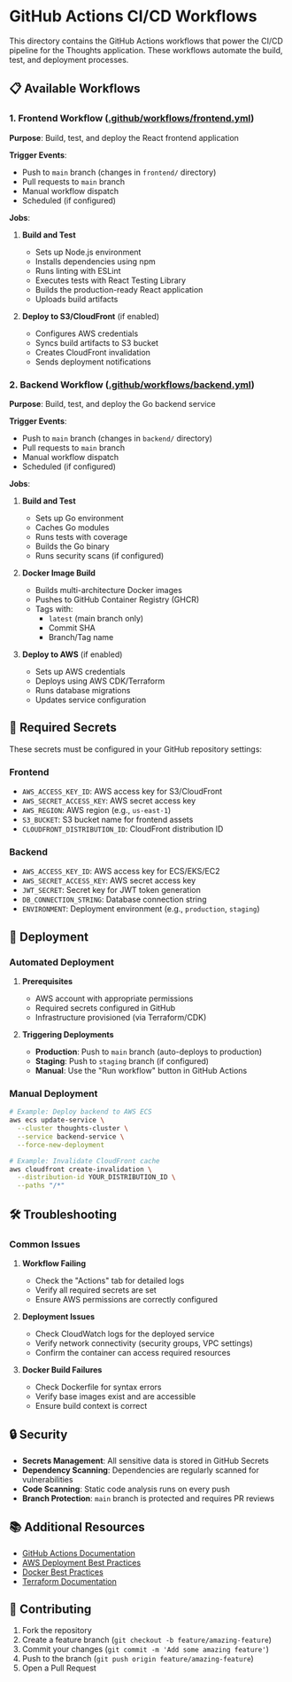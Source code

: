 # GitHub Actions CI/CD Workflows

This directory contains the GitHub Actions workflows that power the CI/CD pipeline for the Thoughts application. These workflows automate the build, test, and deployment processes.

## 📋 Available Workflows

### 1. Frontend Workflow ([.github/workflows/frontend.yml](.github/workflows/frontend.yml))

**Purpose**: Build, test, and deploy the React frontend application

**Trigger Events**:
- Push to `main` branch (changes in `frontend/` directory)
- Pull requests to `main` branch
- Manual workflow dispatch
- Scheduled (if configured)

**Jobs**:
1. **Build and Test**
   - Sets up Node.js environment
   - Installs dependencies using npm
   - Runs linting with ESLint
   - Executes tests with React Testing Library
   - Builds the production-ready React application
   - Uploads build artifacts

2. **Deploy to S3/CloudFront** (if enabled)
   - Configures AWS credentials
   - Syncs build artifacts to S3 bucket
   - Creates CloudFront invalidation
   - Sends deployment notifications

### 2. Backend Workflow ([.github/workflows/backend.yml](.github/workflows/backend.yml))

**Purpose**: Build, test, and deploy the Go backend service

**Trigger Events**:
- Push to `main` branch (changes in `backend/` directory)
- Pull requests to `main` branch
- Manual workflow dispatch
- Scheduled (if configured)

**Jobs**:
1. **Build and Test**
   - Sets up Go environment
   - Caches Go modules
   - Runs tests with coverage
   - Builds the Go binary
   - Runs security scans (if configured)

2. **Docker Image Build**
   - Builds multi-architecture Docker images
   - Pushes to GitHub Container Registry (GHCR)
   - Tags with:
     - `latest` (main branch only)
     - Commit SHA
     - Branch/Tag name

3. **Deploy to AWS** (if enabled)
   - Sets up AWS credentials
   - Deploys using AWS CDK/Terraform
   - Runs database migrations
   - Updates service configuration

## 🔑 Required Secrets

These secrets must be configured in your GitHub repository settings:

### Frontend
- `AWS_ACCESS_KEY_ID`: AWS access key for S3/CloudFront
- `AWS_SECRET_ACCESS_KEY`: AWS secret access key
- `AWS_REGION`: AWS region (e.g., `us-east-1`)
- `S3_BUCKET`: S3 bucket name for frontend assets
- `CLOUDFRONT_DISTRIBUTION_ID`: CloudFront distribution ID

### Backend
- `AWS_ACCESS_KEY_ID`: AWS access key for ECS/EKS/EC2
- `AWS_SECRET_ACCESS_KEY`: AWS secret access key
- `JWT_SECRET`: Secret key for JWT token generation
- `DB_CONNECTION_STRING`: Database connection string
- `ENVIRONMENT`: Deployment environment (e.g., `production`, `staging`)

## 🚀 Deployment

### Automated Deployment

1. **Prerequisites**
   - AWS account with appropriate permissions
   - Required secrets configured in GitHub
   - Infrastructure provisioned (via Terraform/CDK)

2. **Triggering Deployments**
   - **Production**: Push to `main` branch (auto-deploys to production)
   - **Staging**: Push to `staging` branch (if configured)
   - **Manual**: Use the "Run workflow" button in GitHub Actions

### Manual Deployment

```bash
# Example: Deploy backend to AWS ECS
aws ecs update-service \
  --cluster thoughts-cluster \
  --service backend-service \
  --force-new-deployment

# Example: Invalidate CloudFront cache
aws cloudfront create-invalidation \
  --distribution-id YOUR_DISTRIBUTION_ID \
  --paths "/*"
```

## 🛠️ Troubleshooting

### Common Issues

1. **Workflow Failing**
   - Check the "Actions" tab for detailed logs
   - Verify all required secrets are set
   - Ensure AWS permissions are correctly configured

2. **Deployment Issues**
   - Check CloudWatch logs for the deployed service
   - Verify network connectivity (security groups, VPC settings)
   - Confirm the container can access required resources

3. **Docker Build Failures**
   - Check Dockerfile for syntax errors
   - Verify base images exist and are accessible
   - Ensure build context is correct

## 🔒 Security

- **Secrets Management**: All sensitive data is stored in GitHub Secrets
- **Dependency Scanning**: Dependencies are regularly scanned for vulnerabilities
- **Code Scanning**: Static code analysis runs on every push
- **Branch Protection**: `main` branch is protected and requires PR reviews

## 📚 Additional Resources

- [GitHub Actions Documentation](https://docs.github.com/en/actions)
- [AWS Deployment Best Practices](https://docs.aws.amazon.com/whitepapers/latest/aws-overview/deployment-options.html)
- [Docker Best Practices](https://docs.docker.com/develop/develop-images/dockerfile_best-practices/)
- [Terraform Documentation](https://www.terraform.io/docs/index.html)

## 🤝 Contributing

1. Fork the repository
2. Create a feature branch (`git checkout -b feature/amazing-feature`)
3. Commit your changes (`git commit -m 'Add some amazing feature'`)
4. Push to the branch (`git push origin feature/amazing-feature`)
5. Open a Pull Request
